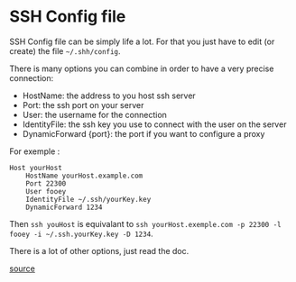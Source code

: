 # SSH Config file

SSH Config file can be simply life a lot.
For that you just have to edit (or create) the file `~/.shh/config`.

There is many options you can combine
in order to have a very precise connection:

* HostName: the address to you host ssh server
* Port: the ssh port on your server
* User: the username for the connection
* IdentityFile: the ssh key you use to connect with the user on the server
* DynamicForward {port}: the port if you want to configure a proxy

For exemple :

    Host yourHost
        HostName yourHost.example.com
        Port 22300
        User fooey
        IdentityFile ~/.ssh/yourKey.key
        DynamicForward 1234

Then `ssh youHost` is equivalant to
`ssh yourHost.exemple.com -p 22300 -l fooey -i ~/.ssh.yourKey.key -D 1234`.

There is a lot of other options, just read the doc.

[source](http://nerderati.com/2011/03/simplify-your-life-with-an-ssh-config-file/)

